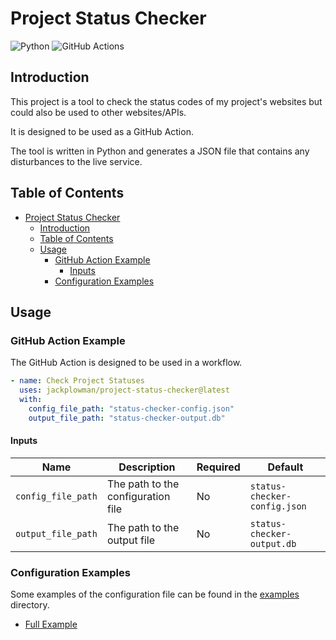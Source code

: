 # Project Status Checker

![Python](https://img.shields.io/badge/python-3670A0?style=for-the-badge&logo=python&logoColor=ffdd54)
![GitHub Actions](https://img.shields.io/badge/github%20actions-%232671E5.svg?style=for-the-badge&logo=githubactions&logoColor=white)

## Introduction

This project is a tool to check the status codes of my project's websites but could also be used to other websites/APIs.

It is designed to be used as a GitHub Action.

The tool is written in Python and generates a JSON file that contains any disturbances to the live service.

## Table of Contents

- [Project Status Checker](#project-status-checker)
  - [Introduction](#introduction)
  - [Table of Contents](#table-of-contents)
  - [Usage](#usage)
    - [GitHub Action Example](#github-action-example)
      - [Inputs](#inputs)
    - [Configuration Examples](#configuration-examples)

## Usage

### GitHub Action Example

The GitHub Action is designed to be used in a workflow.

```yaml
- name: Check Project Statuses
  uses: jackplowman/project-status-checker@latest
  with:
    config_file_path: "status-checker-config.json"
    output_file_path: "status-checker-output.db"
```

#### Inputs

| Name               | Description                        | Required | Default                        |
| ------------------ | ---------------------------------- | -------- | ------------------------------ |
| `config_file_path` | The path to the configuration file | No       | `status-checker-config.json`   |
| `output_file_path` | The path to the output file        | No       | `status-checker-output.db` |

### Configuration Examples

Some examples of the configuration file can be found in the [examples](examples) directory.

- [Full Example](examples/full_example.json)
